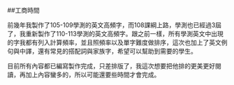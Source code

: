 ##工商時間

前幾年我製作了105-109學測的英文高頻字，而108課綱上路，學測也已經過3屆了，我重新製作了110-113學測的英文高頻字。跟之前一樣，所有學測英文中出現的字我都有列入計算頻率，並且照頻率以及單字難度做排序，這次也加上了英文例句與中譯，還有常見的搭配詞與家族字，希望可以幫助到需要的學生。

目前所有內容都已編寫製作完成，只差排版了，我這次想要把他排的更美更好閱讀，再加上內容蠻多的，所以可能還要些時間才會完成。

